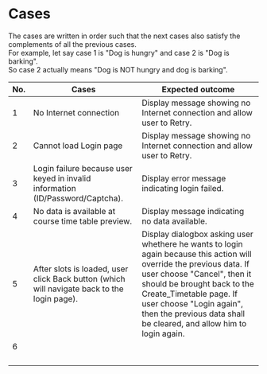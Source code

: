 # Cases
The cases are written in order such that the next cases also satisfy the complements of all the previous cases.   
For example, let say case 1 is "Dog is hungry" and case 2 is "Dog is barking".   
So case 2 actually means "Dog is NOT hungry and dog is barking".  

| No. | Cases                                                                                       | Expected outcome                                                                                                                                                                                                                                                                                                 |
|-----|---------------------------------------------------------------------------------------------|------------------------------------------------------------------------------------------------------------------------------------------------------------------------------------------------------------------------------------------------------------------------------------------------------------------|
| 1   | No Internet connection                                                                      | Display message showing no Internet connection and allow user to Retry.                                                                                                                                                                                                                                          |
| 2   | Cannot load Login page                                                                      | Display message showing no Internet connection and allow user to Retry.                                                                                                                                                                                                                                          |
| 3   | Login failure because user keyed in invalid information (ID/Password/Captcha).              | Display error message indicating login failed.                                                                                                                                                                                                                                                                   |
| 4   | No data is available at course time table preview.                                          | Display message indicating no data available.                                                                                                                                                                                                                                                                    |
| 5   | After slots is loaded, user click Back button (which will navigate back to the login page). | Display dialogbox asking user whethere he wants to login again because this action will override the previous data.  If user choose "Cancel", then it should be brought back to the Create_Timetable page.  If user choose "Login again", then the previous data shall be cleared, and allow him to login again. |
| 6   |                                                                                             |                                                                                                                                                                                                                                                                                                                  |
|     |                                                                                             |                                                                                                                                                                                                                                                                                                                  |
|     |                                                                                             |                                                                                                                                                                                                                                                                                                                  |
|     |                                                                                             |                                                                                                                                                                                                                                                                                                                  |
|     |                                                                                             |                                                                                                                                                                                                                                                                                                                  |
